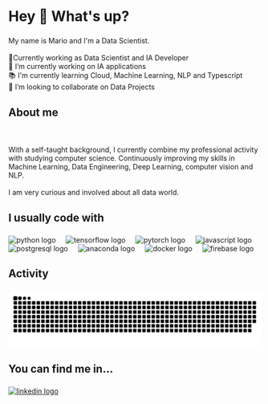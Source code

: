 <h1 align="left">Hey 👋 What's up?</h1>

###

<p align="left">My name is Mario and I'm a Data Scientist.<br><br>🤖Currently working as Data Scientist and IA Developer<br>🔭 I’m currently working on IA applications<br>📚 I'm currently learning Cloud, Machine Learning, NLP and Typescript<br>👯 I’m looking to collaborate on Data Projects</p>

###

<h2 align="left">About me</h2>

###

<br clear="both">

<p align="left">With a self-taught background, I currently combine my professional activity with studying computer science. Continuously improving my skills in Machine Learning, Data Engineering, Deep Learning, computer vision and NLP. <br><br>I am very curious and involved about all data world.</p>

###

<h2 align="left">I usually code with</h2>

###

<div align="left">
  <img src="https://cdn.jsdelivr.net/gh/devicons/devicon/icons/python/python-original.svg" height="40" alt="python logo"  />
  <img width="12" />
  <img src="https://cdn.jsdelivr.net/gh/devicons/devicon/icons/tensorflow/tensorflow-original.svg" height="40" alt="tensorflow logo"  />
  <img width="12" />
  <img src="https://cdn.jsdelivr.net/gh/devicons/devicon/icons/pytorch/pytorch-original.svg" height="40" alt="pytorch logo"  />
  <img width="12" />
  <img src="https://cdn.jsdelivr.net/gh/devicons/devicon/icons/javascript/javascript-original.svg" height="40" alt="javascript logo"  />
  <img width="12" />
  <img src="https://cdn.jsdelivr.net/gh/devicons/devicon/icons/postgresql/postgresql-original.svg" height="40" alt="postgresql logo"  />
  <img width="12" />
  <img src="https://cdn.jsdelivr.net/gh/devicons/devicon/icons/anaconda/anaconda-original.svg" height="40" alt="anaconda logo"  />
  <img width="12" />
  <img src="https://cdn.jsdelivr.net/gh/devicons/devicon/icons/docker/docker-original.svg" height="40" alt="docker logo"  />
  <img width="12" />
  <img src="https://cdn.jsdelivr.net/gh/devicons/devicon/icons/firebase/firebase-plain.svg" height="40" alt="firebase logo"  />
</div>

###

<h2 align="left">Activity</h2>

###
<img alt="GitHub Snake" src="https://raw.githubusercontent.com/MarioMSI/MarioMSI/output/github-contribution-grid-snake.svg" />


###

<!--<img src="https://github-readme-stats.vercel.app/api/top-langs?username=MarioMSI&show_icons=true&locale=en&layout=compact&theme=chartreuse-dark" alt="ovi" />-->


###

<h2 align="left">You can find me in...</h2>

###

<div align="left">
  <a href="https://www.linkedin.com/in/mario-segura-iglesias/" target="_blank">
    <img src="https://raw.githubusercontent.com/maurodesouza/profile-readme-generator/master/src/assets/icons/social/linkedin/default.svg" width="52" height="40" alt="linkedin logo"  />
  </a>
</div>

###



<!--
**MarioMSI/MarioMSI** is a ✨ _special_ ✨ repository because its `README.md` (this file) appears on your GitHub profile.

Here are some ideas to get you started:

- 🔭 I’m currently working on ...
- 🌱 I’m currently learning ...
- 👯 I’m looking to collaborate on ...
- 🤔 I’m looking for help with ...
- 💬 Ask me about ...
- 📫 How to reach me: ...
- 😄 Pronouns: ...
- ⚡ Fun fact: ...
-->
